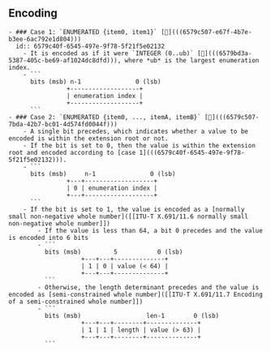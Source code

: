## Encoding
	- ### Case 1: `ENUMERATED {item0, item1}` [🔗](((6579c507-e67f-4b7e-b3ee-6ac792e1d804)))
	  id:: 6579c40f-6545-497e-9f78-5f21f5e02132
		- It is encoded as if it were `INTEGER (0..ub)` [🔗](((6579bd3a-5387-405c-be69-af1024dc8dfd))), where *ub* is the largest enumeration index.
		- ```
		  bits (msb) n-1               0 (lsb)
		            +-------------------+
		            | enumeration index |
		            +-------------------+
		  ```
	- ### Case 2: `ENUMERATED {item0, ..., itemA, itemB}` [🔗](((6579c507-7bda-42b7-bc01-4d574fd0044f)))
		- A single bit precedes, which indicates whether a value to be encoded is within the extension root or not.
		- If the bit is set to 0, then the value is within the extension root and encoded according to [case 1](((6579c40f-6545-497e-9f78-5f21f5e02132))).
		- ```
		  bits (msb)     n-1               0 (lsb)
		            +---+-------------------+
		            | 0 | enumeration index |
		            +---+-------------------+
		  ```
		- If the bit is set to 1, the value is encoded as a [normally small non-negative whole number]([[ITU-T X.691/11.6 normally small non-negative whole number]])
			- If the value is less than 64, a bit 0 precedes and the value is encoded into 6 bits
			- ```
			  bits (msb)         5           0 (lsb)
			            +---+---+--------------+
			            | 1 | 0 | value (< 64) |
			            +---+---+--------------+
			  ```
			- Otherwise, the length determinant precedes and the value is encoded as [semi-constrained whole number]([[ITU-T X.691/11.7 Encoding of a semi-constrained whole number]])
			- ```
			  bits (msb)                  len-1        0 (lsb)
			            +---+---+--------+--------------+
			            | 1 | 1 | length | value (> 63) |
			            +---+---+--------+--------------+
			  ```